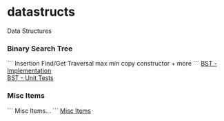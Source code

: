 # datastructs
Data Structures

<h3>Binary Search Tree</h3>
```
Insertion
Find/Get
Traversal
max
min
copy constructor
+ more
```
<a href="https://github.com/hornbd96/algorithms/blob/master/algos/test/euclid.h">BST - Implementation</a>
<br>
<a href="https://github.com/hornbd96/algorithms/blob/master/algos/test/euclidTest.cpp">BST - Unit Tests</a>
<br>

<h3>Misc Items</h3>
```
Misc Items...
```
<a href="https://github.com/hornbd96">Misc Items</a>
<br>

